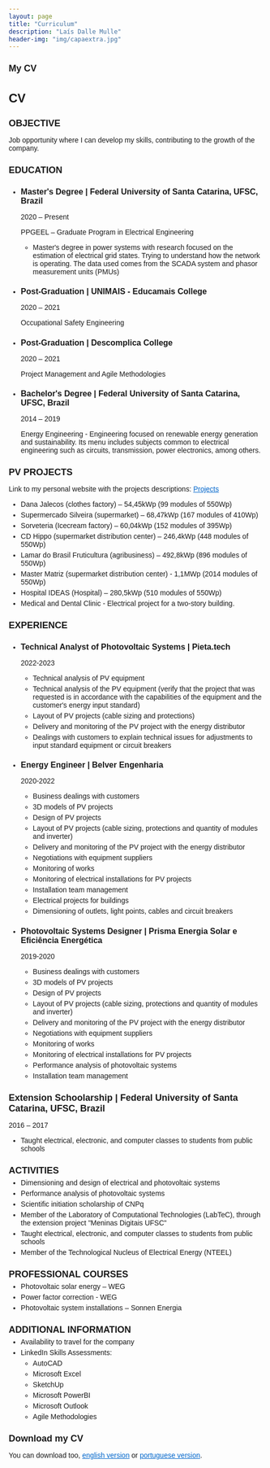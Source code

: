 ```yaml
---
layout: page
title: "Curriculum"
description: "Laís Dalle Mulle"
header-img: "img/capaextra.jpg"
---
```


My CV
----------------


<!DOCTYPE html>
<html>
<head>
  <meta charset="UTF-8">
  <title>CV</title>
  <style>
    body {
      font-family: Arial, sans-serif;
      margin: 20px;
    }
    h1 {
      font-size: 24px;
      margin-bottom: 10px;
    }
    h2 {
      font-size: 18px;
      margin-bottom: 5px;
    }
    h3 {
      font-size: 16px;
      margin-bottom: 5px;
    }
    ul {
      margin-top: 0;
      margin-bottom: 10px;
    }
    li {
      margin-bottom: 5px;
    }
    a {
      color: #0066cc;
    }
  </style>
</head>
<body>
  <h1>CV</h1>

  <h2>OBJECTIVE</h2>
  <p>Job opportunity where I can develop my skills, contributing to the growth of the company.</p>

  <h2>EDUCATION</h2>
  <ul>
    <li>
      <h3>Master's Degree | Federal University of Santa Catarina, UFSC, Brazil</h3>
      <p>2020 – Present</p>
      <p>PPGEEL – Graduate Program in Electrical Engineering</p>
      <ul>
        <li>Master's degree in power systems with research focused on the estimation of electrical grid states. Trying to understand how the network is operating. The data used comes from the SCADA system and phasor measurement units (PMUs)</li>
      </ul>
    </li>
    <li>
      <h3>Post-Graduation | UNIMAIS - Educamais College</h3>
      <p>2020 – 2021</p>
      <p>Occupational Safety Engineering</p>
    </li>
    <li>
      <h3>Post-Graduation | Descomplica College</h3>
      <p>2020 – 2021</p>
      <p>Project Management and Agile Methodologies</p>
    </li>
    <li>
      <h3>Bachelor's Degree | Federal University of Santa Catarina, UFSC, Brazil</h3>
      <p>2014 – 2019</p>
      <p>Energy Engineering - Engineering focused on renewable energy generation and sustainability. Its menu includes subjects common to electrical engineering such as circuits, transmission, power electronics, among others.</p>
    </li>
  </ul>

  <h2>PV PROJECTS</h2>
  <p>Link to my personal website with the projects descriptions: <a href="https://laisdallemulle.notion.site/Projects-14f8be1e5df0401cb4275c6b41a90ed9">Projects</a></p>
  <ul>
    <li>Dana Jalecos (clothes factory) – 54,45kWp (99 modules of 550Wp)</li>
    <li>Supermercado Silveira (supermarket) – 68,47kWp (167 modules of 410Wp)</li>
    <li>Sorveteria (Icecream factory) – 60,04kWp (152 modules of 395Wp)</li>
    <li>CD Hippo (supermarket distribution center) – 246,4kWp (448 modules of 550Wp)</li>
    <li>Lamar do Brasil Fruticultura (agribusiness) – 492,8kWp (896 modules of 550Wp)</li>
    <li>Master Matriz (supermarket distribution center) - 1,1MWp (2014 modules of 550Wp)</li>
    <li>Hospital IDEAS (Hospital) – 280,5kWp (510 modules of 550Wp)</li>
    <li>Medical and Dental Clinic - Electrical project for a two-story building.</li>
  </ul>

  <h2>EXPERIENCE</h2>
  <ul>
    <li>
      <h3>Technical Analyst of Photovoltaic Systems | Pieta.tech</h3>
      <p>2022-2023</p>
      <ul>
        <li>Technical analysis of PV equipment</li>
        <li>Technical analysis of the PV equipment (verify that the project that was requested is in accordance with the capabilities of the equipment and the customer's energy input standard)</li>
        <li>Layout of PV projects (cable sizing and protections)</li>
        <li>Delivery and monitoring of the PV project with the energy distributor</li>
        <li>Dealings with customers to explain technical issues for adjustments to input standard equipment or circuit breakers</li>
      </ul>
    </li>
    <li>
      <h3>Energy Engineer | Belver Engenharia</h3>
      <p>2020-2022</p>
      <ul>
        <li>Business dealings with customers</li>
        <li>3D models of PV projects</li>
        <li>Design of PV projects</li>
        <li>Layout of PV projects (cable sizing, protections and quantity of modules and inverter)</li>
        <li>Delivery and monitoring of the PV project with the energy distributor</li>
        <li>Negotiations with equipment suppliers</li>
        <li>Monitoring of works</li>
        <li>Monitoring of electrical installations for PV projects</li>
        <li>Installation team management</li>
        <li>Electrical projects for buildings</li>
        <li>Dimensioning of outlets, light points, cables and circuit breakers</li>
      </ul>
    </li>
    <li>
      <h3>Photovoltaic Systems Designer | Prisma Energia Solar e Eficiência Energética</h3>
      <p>2019-2020</p>
      <ul>
        <li>Business dealings with customers</li>
        <li>3D models of PV projects</li>
        <li>Design of PV projects</li>
        <li>Layout of PV projects (cable sizing, protections and quantity of modules and inverter)</li>
        <li>Delivery and monitoring of the PV project with the energy distributor</li>
        <li>Negotiations with equipment suppliers</li>
        <li>Monitoring of works</li>
        <li>Monitoring of electrical installations for PV projects</li>
        <li>Performance analysis of photovoltaic systems</li>
        <li>Installation team management</li>
      </ul>
    </li>
  </ul>

  <h2>Extension Schoolarship | Federal University of Santa Catarina, UFSC, Brazil</h2>
  <p>2016 – 2017</p>
  <ul>
    <li>Taught electrical, electronic, and computer classes to students from public schools</li>
  </ul>

  <h2>ACTIVITIES</h2>
  <ul>
    <li>Dimensioning and design of electrical and photovoltaic systems</li>
    <li>Performance analysis of photovoltaic systems</li>
    <li>Scientific initiation scholarship of CNPq</li>
    <li>Member of the Laboratory of Computational Technologies (LabTeC), through the extension project "Meninas Digitais UFSC"</li>
    <li>Taught electrical, electronic, and computer classes to students from public schools</li>
    <li>Member of the Technological Nucleus of Electrical Energy (NTEEL)</li>
  </ul>

  <h2>PROFESSIONAL COURSES</h2>
  <ul>
    <li>Photovoltaic solar energy – WEG</li>
    <li>Power factor correction - WEG</li>
    <li>Photovoltaic system installations – Sonnen Energia</li>
  </ul>

  <h2>ADDITIONAL INFORMATION</h2>
  <ul>
    <li>Availability to travel for the company</li>
    <li>LinkedIn Skills Assessments:</li>
    <ul>
      <li>AutoCAD</li>
      <li>Microsoft Excel</li>
      <li>SketchUp</li>
      <li>Microsoft PowerBI</li>
      <li>Microsoft Outlook</li>
      <li>Agile Methodologies</li>
    </ul>
  </ul>
</body>
</html>


Download my CV
----------------
You can download too, [english version](docs/LaisDalleMulle[EN]) or [portuguese version](docs/LaisDalleMulle[PT_BR]).



